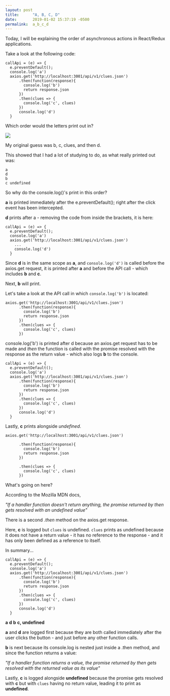 ```yaml
---
layout: post
title:      "A, B, C, D"
date:       2019-01-02 15:37:19 -0500
permalink:  a_b_c_d
---
```



Today, I will be explaining the order of asynchronous actions in React/Redux applications.

Take a look at the following code:

```
callApi = (e) => {
  e.preventDefault();
  console.log('a')
  axios.get('http://localhost:3001/api/v1/clues.json')
      .then(function(response){
        console.log('b')
        return response.json
      })
      .then(clues => {
        console.log('c', clues)
      })
      console.log('d')
  }
```

Which order would the letters print out in?

![](https://media1.tenor.com/images/a8d5235491432f51c9d32db3bae0941f/tenor.gif?itemid=5458781)

My original guess was b, c, clues, and then d. 

This showed that I had a lot of studying to do, as what really printed out was:

```
a
d
b
c undefined
```

So why do the console.log()'s print in this order? 

**a** is printed immediately after the e.preventDefault(); right after the click event has been intercepted.

**d** prints after a - removing the code from inside the brackets, it is here:

```
callApi = (e) => {
  e.preventDefault();
  console.log('a')
  axios.get('http://localhost:3001/api/v1/clues.json')
	...
    console.log('d')
  }
```

Since **d** is in the same scope as **a**, and `console.log('d')` is called before the axios.get request, it is printed after **a** and before the API call - which includes **b** and **c**. 

Next, **b** will print.

Let's take a look at the API call in which `console.log('b')` is located:

```
axios.get('http://localhost:3001/api/v1/clues.json')
      .then(function(response){
        console.log('b')
        return response.json
      })
      .then(clues => {
        console.log('c', clues)
      })
```

console.log('b') is printed after d because an axios.get request has to be made and *then* the function is called with the promise resolved with the response as the return value - which also logs **b** to the console.


```
callApi = (e) => {
  e.preventDefault();
  console.log('a')
  axios.get('http://localhost:3001/api/v1/clues.json')
      .then(function(response){
        console.log('b')
        return response.json
      })
      .then(clues => {
        console.log('c', clues)
      })
      console.log('d')
  }
```

Lastly, **c** prints alongside *undefined*.


```
axios.get('http://localhost:3001/api/v1/clues.json')

      .then(function(response){
        console.log('b')
        return response.json
      })
			
      .then(clues => {
        console.log('c', clues)
      })
```

What's going on here?

According to the Mozilla MDN docs,

*"If a handler function doesn't return anything, the promise returned by then gets resolved with an undefined value"*

There is a second *.then* method on the axios.get response.

Here, **c** is logged but `clues` is undefined. `clues` prints as undefined because it does not have a return value - it has no reference to the response - and it has only been defined as a reference to itself.

In summary...


```
callApi = (e) => {
  e.preventDefault();
  console.log('a')
  axios.get('http://localhost:3001/api/v1/clues.json')
      .then(function(response){
        console.log('b')
        return response.json
      })
      .then(clues => {
        console.log('c', clues)
      })
      console.log('d')
  }
```

**a**
**d**
**b**
**c, undefined**

**a** and **d** are logged first because they are both called immediately after the user clicks the button - and just before any other function calls.

**b** is next because its console.log is nested just inside a .then method, and since the function returns a value:

*"If a handler function returns a value, the promise returned by then gets resolved with the returned value as its value"*

Lastly, **c** is logged alongside **undefined** because the promise gets resolved with **c** but with `clues` having no return value, leading it to print as **undefined**.


